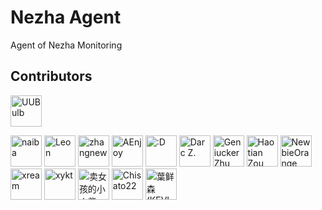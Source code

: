 # Nezha Agent
  
Agent of Nezha Monitoring

## Contributors

<!--GAMFC_DELIMITER--><a href="https://github.com/uubulb" title="UUBulb"><img src="https://avatars.githubusercontent.com/u/35923940?v=4" width="50;" alt="UUBulb"/></a>
<a href="https://github.com/naiba" title="naiba"><img src="https://avatars.githubusercontent.com/u/29243953?v=4" width="50;" alt="naiba"/></a>
<a href="https://github.com/funnyzak" title="Leon"><img src="https://avatars.githubusercontent.com/u/2562087?v=4" width="50;" alt="Leon"/></a>
<a href="https://github.com/zhangnew" title="zhangnew"><img src="https://avatars.githubusercontent.com/u/9146834?v=4" width="50;" alt="zhangnew"/></a>
<a href="https://github.com/AEnjoy" title="AEnjoy"><img src="https://avatars.githubusercontent.com/u/37976919?v=4" width="50;" alt="AEnjoy"/></a>
<a href="https://github.com/wwng2333" title=":D"><img src="https://avatars.githubusercontent.com/u/17147265?v=4" width="50;" alt=":D"/></a>
<a href="https://github.com/DarcJC" title="Darc Z."><img src="https://avatars.githubusercontent.com/u/53445798?v=4" width="50;" alt="Darc Z."/></a>
<a href="https://github.com/geniucker-dev" title="Geniucker Zhu"><img src="https://avatars.githubusercontent.com/u/165345526?v=4" width="50;" alt="Geniucker Zhu"/></a>
<a href="https://github.com/ChrisKimZHT" title="Haotian Zou"><img src="https://avatars.githubusercontent.com/u/49368462?v=4" width="50;" alt="Haotian Zou"/></a>
<a href="https://github.com/NewbieOrange" title="NewbieOrange"><img src="https://avatars.githubusercontent.com/u/7200314?v=4" width="50;" alt="NewbieOrange"/></a>
<a href="https://github.com/xream" title="xream"><img src="https://avatars.githubusercontent.com/u/1210282?v=4" width="50;" alt="xream"/></a>
<a href="https://github.com/xykt" title="xykt"><img src="https://avatars.githubusercontent.com/u/152045469?v=4" width="50;" alt="xykt"/></a>
<a href="https://github.com/Erope" title="卖女孩的小火柴"><img src="https://avatars.githubusercontent.com/u/44471469?v=4" width="50;" alt="卖女孩的小火柴"/></a>
<a href="https://github.com/liuran001" title="Chisato22"><img src="https://avatars.githubusercontent.com/u/32791471?v=4" width="50;" alt="Chisato22"/></a>
<a href="https://github.com/akiasprin" title="葉鲜森(KEVI_)"><img src="https://avatars.githubusercontent.com/u/25278728?v=4" width="50;" alt="葉鲜森(KEVI_)"/></a><!--GAMFC_DELIMITER_END-->
